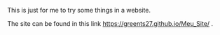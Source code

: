 This is just for me to try some things in a website.

The site can be found in this link https://greents27.github.io/Meu_Site/ .
